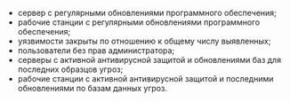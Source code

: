 - сервер с регулярными обновлениями программного обеспечения;
- рабочие станции с регулярными обновлениями программного обеспечения;
- уязвимости закрыты по отношению к общему числу выявленных;
- пользователи без прав администратора;
- серверы с активной антивирусной защитой и обновлениями баз для последних образцов угроз;
- рабочие станции с активной антивирусной защитой и последними обновлениями по базам данных угроз.
